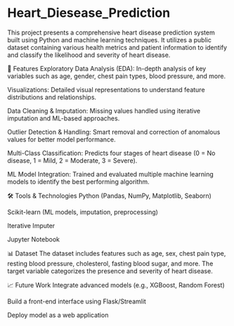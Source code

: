 # Heart_Diesease_Prediction

This project presents a comprehensive heart disease prediction system built using Python and machine learning techniques. It utilizes a public dataset containing various health metrics and patient information to identify and classify the likelihood and severity of heart disease.

📌 Features
Exploratory Data Analysis (EDA): In-depth analysis of key variables such as age, gender, chest pain types, blood pressure, and more.

Visualizations: Detailed visual representations to understand feature distributions and relationships.

Data Cleaning & Imputation: Missing values handled using iterative imputation and ML-based approaches.

Outlier Detection & Handling: Smart removal and correction of anomalous values for better model performance.

Multi-Class Classification: Predicts four stages of heart disease (0 = No disease, 1 = Mild, 2 = Moderate, 3 = Severe).

ML Model Integration: Trained and evaluated multiple machine learning models to identify the best performing algorithm.

🛠 Tools & Technologies
Python (Pandas, NumPy, Matplotlib, Seaborn)

Scikit-learn (ML models, imputation, preprocessing)

Iterative Imputer

Jupyter Notebook

📊 Dataset
The dataset includes features such as age, sex, chest pain type, resting blood pressure, cholesterol, fasting blood sugar, and more. The target variable categorizes the presence and severity of heart disease.

📈 Future Work
Integrate advanced models (e.g., XGBoost, Random Forest)

Build a front-end interface using Flask/Streamlit

Deploy model as a web application
